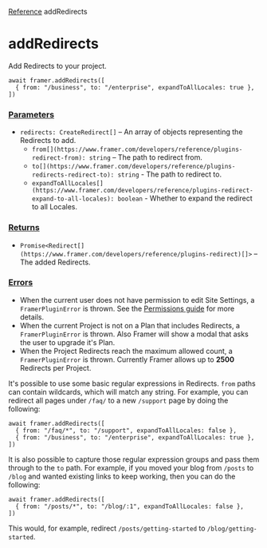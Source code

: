 [Reference](https://www.framer.com/developers/reference)
addRedirects
# addRedirects
Add Redirects to your project.
```
await framer.addRedirects([
  { from: "/business", to: "/enterprise", expandToAllLocales: true },
])
```

### [Parameters](https://www.framer.com/developers/reference/plugins-redirects-add-redirects#parameters)
  * `redirects: CreateRedirect[]` – An array of objects representing the Redirects to add.
    * `from[](https://www.framer.com/developers/reference/plugins-redirect-from): string` – The path to redirect from.
    * `to[](https://www.framer.com/developers/reference/plugins-redirects-redirect-to): string` - The path to redirect to.
    * `expandToAllLocales[](https://www.framer.com/developers/reference/plugins-redirect-expand-to-all-locales): boolean` - Whether to expand the redirect to all Locales.


### [Returns](https://www.framer.com/developers/reference/plugins-redirects-add-redirects#returns)
  * `Promise<Redirect[](https://www.framer.com/developers/reference/plugins-redirect)[]>` – The added Redirects.


### [Errors](https://www.framer.com/developers/reference/plugins-redirects-add-redirects#errors)
  * When the current user does not have permission to edit Site Settings, a `FramerPluginError` is thrown. See the [Permissions guide](https://www.framer.com/developers/plugins-permissions) for more details.
  * When the current Project is not on a Plan that includes Redirects, a `FramerPluginError` is thrown. Also Framer will show a modal that asks the user to upgrade it's Plan.
  * When the Project Redirects reach the maximum allowed count, a `FramerPluginError` is thrown. Currently Framer allows up to **2500** Redirects per Project.


It's possible to use some basic regular expressions in Redirects.
`from` paths can contain wildcards, which will match any string. For example, you can redirect all pages under `/faq/` to a new `/support` page by doing the following:
```
await framer.addRedirects([
  { from: "/faq/*", to: "/support", expandToAllLocales: false },
  { from: "/business", to: "/enterprise", expandToAllLocales: true },
])
```

It is also possible to capture those regular expression groups and pass them through to the `to` path. For example, if you moved your blog from `/posts` to `/blog` and wanted existing links to keep working, then you can do the following:
```
await framer.addRedirects([
  { from: "/posts/*", to: "/blog/:1", expandToAllLocales: false },
])
```

This would, for example, redirect `/posts/getting-started` to `/blog/getting-started`.
